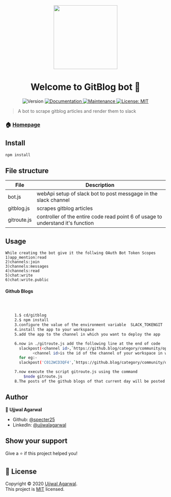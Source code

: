 <div align = "center">

<img height=200px src= "https://github.blog/wp-content/uploads/2013/04/074d0b06-a5e3-11e2-8b7f-9f09eb2ddfae.jpg?resize=1234%2C701">

</div>

<h1 align="center">Welcome to GitBlog  bot 👋</h1>
<p align="center">
  <img alt="Version" src="https://img.shields.io/badge/version-1.0.0-blue.svg?cacheSeconds=2592000" />
  <a href="https://github.com/developer-student-club-thapar/slack-bots/tree/master/dev.to" target="_blank">
    <img alt="Documentation" src="https://img.shields.io/badge/documentation-yes-brightgreen.svg" />
  </a>
  <a href="https://github.com/specter25/slack-bots/graphs/commit-activity" target="_blank">
    <img alt="Maintenance" src="https://img.shields.io/badge/Maintained%3F-yes-green.svg" />
  </a>
  <a href="https://github.com/developer-student-club-thapar/slack-bots/blob/master/LICENSE" target="_blank">
    <img alt="License: MIT" src="https://img.shields.io/github/license/specter25/Devto bot" />
  </a>
</p>

> A bot to scrape gitblog articles and render them to slack

### 🏠 [Homepage](https://github.com/developer-student-club-thapar/slack-bots/tree/master/gitblog)

## Install

```sh
npm install
```

## File structure

| File        | Description                                                                     |
| ----------- | ------------------------------------------------------------------------------- |
| bot.js      | webApi setup of slack bot to post messgage in the slack channel                 |
| gitblog.js  | scrapes gitblog articles                                                        |
| gitroute.js | controller of the entire code read point 6 of usage to understand it's function |

## Usage

    While creating the bot give it the follwing OAuth Bot Token Scopes
    1)app_mention:read
    2)channels:join
    3)channels:messages
    4)channels:read
    5)chat:write
    6)chat:write.public

#### Github Blogs

```sh



	1.$ cd/gitblog
	2.$ npm install
	3.configure the value of the environment variable  SLACK_TOKENGIT
	4.install the app to your workspace
	5.add the app to the channel in which you want to deploy the app

	6.now in ./gitroute.js add the following line at the end of code
	  slackpost(<channel id>,`https://github.blog/category/community/open-source/`);
	  	  	<channel id>is the id of the channel of your workspace in whivh you want to deploy the bot
	  for eg:-
	  slackpost('C012WCD3QF4',`https://github.blog/category/community/open-source/`);

	7.now execute the script gitroute.js using the command
		$node gitroute.js
	8.The posts of the github blogs of that current day will be posted

```

## Author

👤 **Ujjwal Agarwal**

- Github: [@specter25](https://github.com/specter25)
- LinkedIn: [@ujjwalagarwal](https://linkedin.com/in/agarwalujjwal012)

## Show your support

Give a ⭐️ if this project helped you!

## 📝 License

Copyright © 2020 [Ujjwal Agarwal](https://github.com/specter25).<br />
This project is [MIT](https://github.com/developer-student-club-thapar/slack-bots/blob/master/LICENSE) licensed.

